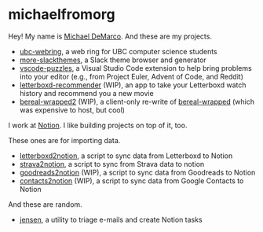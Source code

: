 # michaelfromorg

Hey! My name is [Michael DeMarco](https://michaeldemar.co). And these are my projects.

- [ubc-webring](https://github.com/michaelfromorg/ubc-webring), a web ring for UBC computer science students 
- [more-slackthemes](https://github.com/michaelfromorg/more-slackthemes), a Slack theme browser and generator
- [vscode-puzzles](https://github.com/michaelfromorg/vscode-puzzles), a Visual Studio Code extension to help bring problems into your editor (e.g., from Project Euler, Advent of Code, and Reddit)
- [letterboxd-recommender](https://github.com/michaelfromorg/letterboxd-recommender) (WIP), an app to take your Letterboxd watch history and recommend you a new movie
- [bereal-wrapped2](https://github.com/michaelfromorg/bereal-wrapped2) (WIP), a client-only re-write of [bereal-wrapped](https://github.com/michaelfromyeg/bereal-wrapped) (which was expensive to host, but cool)

I work at [Notion](https://notion.so/). I like building projects on top of it, too.

These ones are for importing data.

- [letterboxd2notion](https://github.com/michaelfromorg/letterboxd2notion), a script to sync data from Letterboxd to Notion
- [strava2notion](https://github.com/michaelfromorg/strava2notion), a script to sync from Strava data to notion
- [goodreads2notion](https://github.com/michaelfromorg/goodreads2notion) (WIP), a script to sync data from Goodreads to Notion
- [contacts2notion](https://github.com/michaelfromorg/contacts2notion) (WIP), a script to sync data from Google Contacts to Notion

And these are random.

- [jensen](https://github.com/michaelfromorg/jensen), a utility to triage e-mails and create Notion tasks
